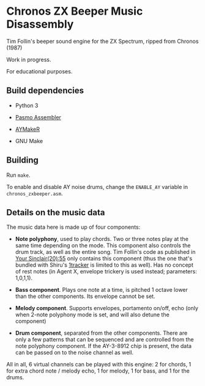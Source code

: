 # Chronos ZX Beeper Music Disassembly

Tim Follin's beeper sound engine for the ZX Spectrum, ripped from Chronos (1987)

Work in progress.

For educational purposes.

## Build dependencies

* Python 3

* [Pasmo Assembler](http://pasmo.speccy.org/)

* [AYMakeR](https://www.worldofspectrum.org/projectay/tech.htm)

* GNU Make

## Building

Run `make`.

To enable and disable AY noise drums, change the `ENABLE_AY` variable in `chronos_zxbeeper.asm`.

## Details on the music data

The music data here is made up of four components:

* **Note polyphony**, used to play chords. Two or three notes play at the same time depending on the mode. This component also controls the drum track, as well as the entire song. Tim Follin's code as published in [Your Sinclair(20):55](https://live.worldofspectrum.org/archive/magazines/your-sinclair/20#56) only contains this component (thus the one that's bundled with Shiru's [1tracker](https://shiru.untergrund.net/software.shtml) is limited to this as well). Has no concept of rest notes (in Agent X, envelope trickery is used instead; parameters: 1,0,1,1).

* **Bass component**. Plays one note at a time, is pitched 1 octave lower than the other components. Its envelope cannot be set.

* **Melody component**. Supports envelopes, portamento on/off, echo (only when 2-note polyphony mode is set, and will also detune the component)

* **Drum component**, separated from the other components. There are only a few patterns that can be sequenced and are controlled from the note polyphony component. If the AY-3-8912 chip is present, the data can be passed on to the noise channel as well.

All in all, 6 virtual channels can be played with this engine: 2 for chords, 1 for extra chord note / melody echo, 1 for melody, 1 for bass, and 1 for the drums.
